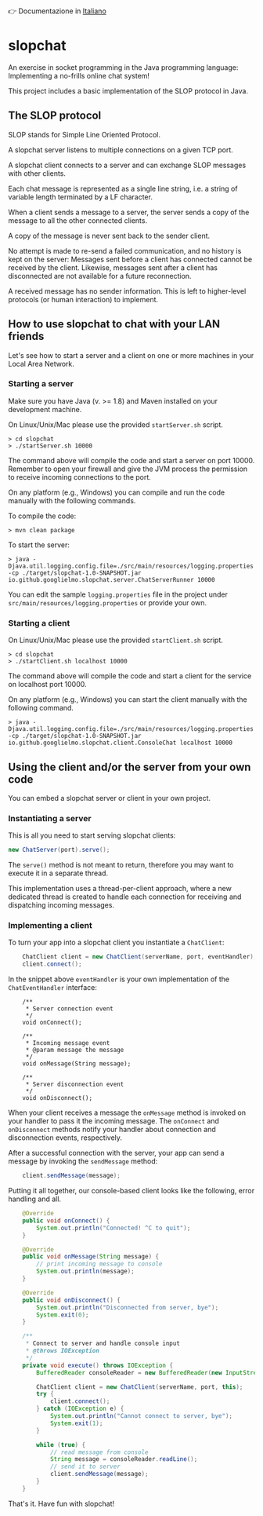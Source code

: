 👉 Documentazione in [Italiano](LEGGIMI.md)

# slopchat

An exercise in socket programming in the Java programming language: Implementing a no-frills online chat system!

This project includes a basic implementation of the SLOP protocol in Java.

## The SLOP protocol

SLOP stands for Simple Line Oriented Protocol.

A slopchat server listens to multiple connections on a given TCP port.

A slopchat client connects to a server and can exchange SLOP messages with other clients.

Each chat message is represented as a single line string, i.e. a string of variable length terminated
by a LF character.

When a client sends a message to a server, the server sends a copy of the message to all the other
connected clients.

A copy of the message is never sent back to the sender client.

No attempt is made to re-send a failed communication, and no history is kept on the server:
Messages sent before a client has connected cannot be received by the client.
Likewise, messages sent after a client has disconnected are not available for a future reconnection.

A received message has no sender information. This is left to higher-level protocols
(or human interaction) to implement.

## How to use slopchat to chat with your LAN friends

Let's see how to start a server and a client on one or more machines in your Local Area Network.

### Starting a server

Make sure you have Java (v. >= 1.8) and Maven installed on your development machine.

On Linux/Unix/Mac please use the provided `startServer.sh` script.

```shell script
> cd slopchat
> ./startServer.sh 10000
```
The command above will compile the code and start a server on port 10000.
Remember to open your firewall and give the JVM process the permission to receive incoming connections to the port.

On any platform  (e.g., Windows) you can compile and run the code manually with the following commands.

To compile the code:
```shell script
> mvn clean package
```

To start the server:
```shell script
> java -Djava.util.logging.config.file=./src/main/resources/logging.properties -cp ./target/slopchat-1.0-SNAPSHOT.jar io.github.googlielmo.slopchat.server.ChatServerRunner 10000
```

You can edit the sample `logging.properties` file in the project under `src/main/resources/logging.properties` or
provide your own.

### Starting a client

On Linux/Unix/Mac please use the provided `startClient.sh` script.

```shell script
> cd slopchat
> ./startClient.sh localhost 10000
```
The command above will compile the code and start a client for the service on localhost port 10000.

On any platform (e.g., Windows) you can start the client manually with the following command. 

```shell script
> java -Djava.util.logging.config.file=./src/main/resources/logging.properties -cp ./target/slopchat-1.0-SNAPSHOT.jar io.github.googlielmo.slopchat.client.ConsoleChat localhost 10000
```
## Using the client and/or the server from your own code

You can embed a slopchat server or client in your own project.

### Instantiating a server

This is all you need to start serving slopchat clients:

```java
new ChatServer(port).serve();
```

The `serve()` method is not meant to return, therefore you may want to execute it in a separate thread.

This implementation uses a thread-per-client approach, where a new dedicated thread is created
to handle each connection for receiving and dispatching incoming messages.

### Implementing a client

To turn your app into a slopchat client you instantiate a `ChatClient`:

```java
    ChatClient client = new ChatClient(serverName, port, eventHandler);
    client.connect();
```

In the snippet above `eventHandler` is your own implementation of the `ChatEventHandler` interface:

```
    /**
     * Server connection event
     */
    void onConnect();

    /**
     * Incoming message event
     * @param message the message
     */
    void onMessage(String message);

    /**
     * Server disconnection event
     */
    void onDisconnect();
```

When your client receives a message the `onMessage` method is invoked on your handler to pass it the incoming message.
The `onConnect` and `onDisconnect` methods notify your handler about connection and disconnection events, respectively.

After a successful connection with the server, your app can send a message by invoking the `sendMessage` method:

```java
    client.sendMessage(message);
```

Putting it all together, our console-based client looks like the following, error handling and all.

```java
    @Override
    public void onConnect() {
        System.out.println("Connected! ^C to quit");
    }

    @Override
    public void onMessage(String message) {
        // print incoming message to console
        System.out.println(message);
    }

    @Override
    public void onDisconnect() {
        System.out.println("Disconnected from server, bye");
        System.exit(0);
    }

    /**
     * Connect to server and handle console input
     * @throws IOException
     */
    private void execute() throws IOException {
        BufferedReader consoleReader = new BufferedReader(new InputStreamReader(System.in));

        ChatClient client = new ChatClient(serverName, port, this);
        try {
            client.connect();
        } catch (IOException e) {
            System.out.println("Cannot connect to server, bye");
            System.exit(1);
        }

        while (true) {
            // read message from console
            String message = consoleReader.readLine();
            // send it to server
            client.sendMessage(message);
        }
    }
```

That's it. Have fun with slopchat!
